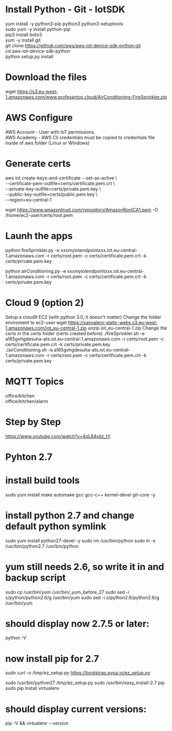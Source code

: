 # Install Python - Git - IotSDK
yum install -y python3-pip python3 python3-setuptools \
sudo yum -y install python-pip \
pip3 install boto3 \
yum -y install git \
git clone https://github.com/aws/aws-iot-device-sdk-python.git \
cd aws-iot-device-sdk-python \
python setup.py install 

# Download the files
wget https://s3.eu-west-1.amazonaws.com/www.profesantos.cloud/AirConditioning-FireSprinkler.zip

# AWS Configure
AWS Account - User with IoT permissions. \
AWS Academy - AWS Cli credentials must be copied to credentials file inside of aws folder (Linux or Windows)

# Generate certs
aws iot create-keys-and-certificate --set-as-active \ \
  --certificate-pem-outfile=certs/certificate.pem.crt \ \
  --private-key-outfile=certs/private.pem.key \ \
  --public-key-outfile=certs/public.pem.key \ \
  --region=eu-central-1

wget https://www.amazontrust.com/repository/AmazonRootCA1.pem -O /home/ec2-user/certs/root.pem

# Launh the apps
python fireSprinkler.py -e xxxmyiotendpointxxx.iot.eu-central-1.amazonaws.com -r certs/root.pem -c certs/certificate.pem.crt  -k certs/private.pem.key

python airConditioning.py -e xxxmyiotendpointxxx.iot.eu-central-1.amazonaws.com -r certs/root.pem -c certs/certificate.pem.crt  -k certs/private.pem.key


# Cloud 9 (option 2)
Setup a cloud9 EC2 (with python 3.0, it doesn't matter)
Change the folder enviroment to ec2-user
wget https://sanvalero-static-webs.s3.eu-west-1.amazonaws.com/iot_eu-central-1.zip
unzip iot_eu-central-1.zip
Change the certs in the certs folder (certs created before)
./fireSprinkler.sh -e a165gvhgdesuha-ats.iot.eu-central-1.amazonaws.com -r certs/root.pem -c certs/certificate.pem.crt -k certs/private.pem.key \
./airConditioning.sh -e a165gvhgdesuha-ats.iot.eu-central-1.amazonaws.com -r certs/root.pem -c certs/certificate.pem.crt -k certs/private.pem.key

# MQTT Topics
office/kitchen  \
office/kitchen/alarm

# Step by Step
https://www.youtube.com/watch?v=4qL84xdz_tY


# Pyhton 2.7
# install build tools 
sudo yum install make automake gcc gcc-c++ kernel-devel git-core -y 

# install python 2.7 and change default python symlink 
sudo yum install python27-devel -y 
sudo rm /usr/bin/python
sudo ln -s /usr/bin/python2.7 /usr/bin/python 

# yum still needs 2.6, so write it in and backup script 
sudo cp /usr/bin/yum /usr/bin/_yum_before_27 
sudo sed -i s/python/python2.6/g /usr/bin/yum 
sudo sed -i s/python2.6/python2.6/g /usr/bin/yum 

# should display now 2.7.5 or later: 
python -V 

# now install pip for 2.7 
sudo curl -o /tmp/ez_setup.py https://bootstrap.pypa.io/ez_setup.py

sudo /usr/bin/python27 /tmp/ez_setup.py 
sudo /usr/bin/easy_install-2.7 pip 
sudo pip install virtualenv

# should display current versions:
pip -V && virtualenv --version
